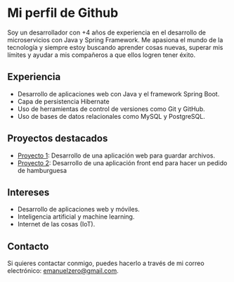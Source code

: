 # Mi perfil de Github

Soy un desarrollador con +4 años de experiencia en el desarrollo de microservicios con Java y Spring Framework. 
Me apasiona el mundo de la tecnología y siempre estoy buscando aprender cosas nuevas, superar mis límites y ayudar a mis compañeros a que ellos logren tener éxito. 

## Experiencia

- Desarrollo de aplicaciones web con Java y el framework Spring Boot.
- Capa de persistencia Hibernate
- Uso de herramientas de control de versiones como Git y GitHub.
- Uso de bases de datos relacionales como MySQL y PostgreSQL.

## Proyectos destacados

- [Proyecto 1](https://github.com/emaflores/file-upload-api): Desarrollo de una aplicación web para guardar archivos.
- [Proyecto 2](https://github.com/emaflores/ReactJs-Redux-Firebase-App): Desarrollo de una aplicación front end para hacer un pedido de hamburguesa

## Intereses

- Desarrollo de aplicaciones web y móviles.
- Inteligencia artificial y machine learning.
- Internet de las cosas (IoT).

## Contacto

Si quieres contactar conmigo, puedes hacerlo a través de mi correo electrónico: [emanuelzero@gmail.com](mailto:emanuelzero@gmail.com).


